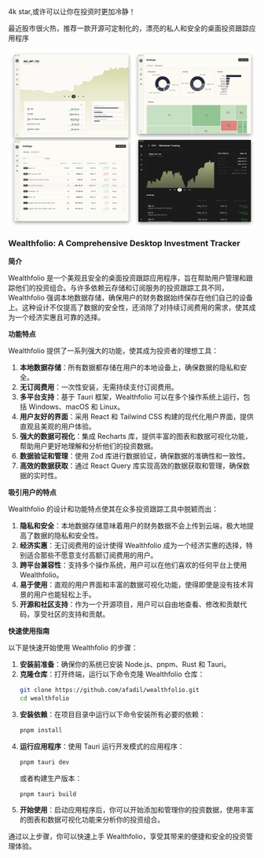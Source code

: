 4k star,或许可以让你在投资时更加冷静！

最近股市很火热，推荐一款开源可定制化的，漂亮的私人和安全的桌面投资跟踪应用程序

![github.com/afadil/wealthfolio](image.png)

### Wealthfolio: A Comprehensive Desktop Investment Tracker

**简介**

Wealthfolio 是一个美观且安全的桌面投资跟踪应用程序，旨在帮助用户管理和跟踪他们的投资组合。与许多依赖云存储和订阅服务的投资跟踪工具不同，Wealthfolio 强调本地数据存储，确保用户的财务数据始终保存在他们自己的设备上。这种设计不仅提高了数据的安全性，还消除了对持续订阅费用的需求，使其成为一个经济实惠且可靠的选择。

**功能特点**

Wealthfolio 提供了一系列强大的功能，使其成为投资者的理想工具：

1. **本地数据存储**：所有数据都存储在用户的本地设备上，确保数据的隐私和安全。
2. **无订阅费用**：一次性安装，无需持续支付订阅费用。
3. **多平台支持**：基于 Tauri 框架，Wealthfolio 可以在多个操作系统上运行，包括 Windows、macOS 和 Linux。
4. **用户友好的界面**：采用 React 和 Tailwind CSS 构建的现代化用户界面，提供直观且美观的用户体验。
5. **强大的数据可视化**：集成 Recharts 库，提供丰富的图表和数据可视化功能，帮助用户更好地理解和分析他们的投资数据。
6. **数据验证和管理**：使用 Zod 库进行数据验证，确保数据的准确性和一致性。
7. **高效的数据获取**：通过 React Query 库实现高效的数据获取和管理，确保数据的实时性。

**吸引用户的特点**

Wealthfolio 的设计和功能特点使其在众多投资跟踪工具中脱颖而出：

1. **隐私和安全**：本地数据存储意味着用户的财务数据不会上传到云端，极大地提高了数据的隐私和安全性。
2. **经济实惠**：无订阅费用的设计使得 Wealthfolio 成为一个经济实惠的选择，特别适合那些不愿意支付高额订阅费用的用户。
3. **跨平台兼容性**：支持多个操作系统，用户可以在他们喜欢的任何平台上使用 Wealthfolio。
4. **易于使用**：直观的用户界面和丰富的数据可视化功能，使得即使是没有技术背景的用户也能轻松上手。
5. **开源和社区支持**：作为一个开源项目，用户可以自由地查看、修改和贡献代码，享受社区的支持和贡献。

**快速使用指南**

以下是快速开始使用 Wealthfolio 的步骤：

1. **安装前准备**：确保你的系统已安装 Node.js、pnpm、Rust 和 Tauri。
2. **克隆仓库**：打开终端，运行以下命令克隆 Wealthfolio 仓库：
    ```bash
    git clone https://github.com/afadil/wealthfolio.git
    cd wealthfolio
    ```
3. **安装依赖**：在项目目录中运行以下命令安装所有必要的依赖：
    ```bash
    pnpm install
    ```
4. **运行应用程序**：使用 Tauri 运行开发模式的应用程序：
    ```bash
    pnpm tauri dev
    ```
    或者构建生产版本：
    ```bash
    pnpm tauri build
    ```
5. **开始使用**：启动应用程序后，你可以开始添加和管理你的投资数据，使用丰富的图表和数据可视化功能来分析你的投资组合。

通过以上步骤，你可以快速上手 Wealthfolio，享受其带来的便捷和安全的投资管理体验。

